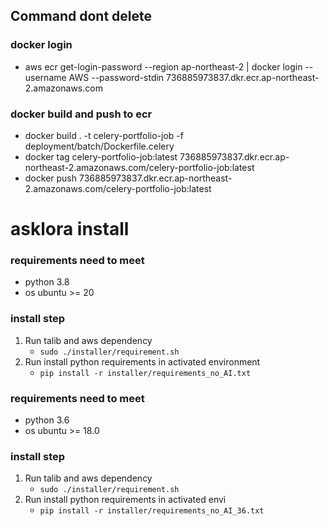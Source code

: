 ## Command dont delete
### docker login
- aws ecr get-login-password --region ap-northeast-2 | docker login --username AWS --password-stdin 736885973837.dkr.ecr.ap-northeast-2.amazonaws.com
### docker build and push to ecr
- docker build . -t celery-portfolio-job -f deployment/batch/Dockerfile.celery 
- docker tag celery-portfolio-job:latest 736885973837.dkr.ecr.ap-northeast-2.amazonaws.com/celery-portfolio-job:latest
- docker push 736885973837.dkr.ecr.ap-northeast-2.amazonaws.com/celery-portfolio-job:latest 

# asklora install
### requirements need to meet
- python 3.8
- os ubuntu >= 20

### install step
1. Run talib and aws dependency
    - ``` sudo ./installer/requirement.sh ```
2. Run install python requirements in activated environment
    - ``` pip install -r installer/requirements_no_AI.txt ```


### requirements need to meet
- python 3.6
- os ubuntu >= 18.0

### install step
1. Run talib and aws dependency
    - ``` sudo ./installer/requirement.sh ```
2. Run install python requirements in activated envi
    - ``` pip install -r installer/requirements_no_AI_36.txt ```